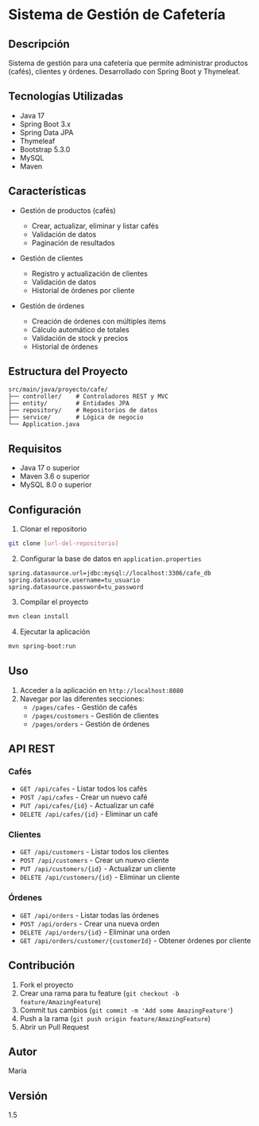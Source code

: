 # Sistema de Gestión de Cafetería

## Descripción
Sistema de gestión para una cafetería que permite administrar productos (cafés), clientes y órdenes. Desarrollado con Spring Boot y Thymeleaf.

## Tecnologías Utilizadas
- Java 17
- Spring Boot 3.x
- Spring Data JPA
- Thymeleaf
- Bootstrap 5.3.0
- MySQL
- Maven

## Características
- Gestión de productos (cafés)
  - Crear, actualizar, eliminar y listar cafés
  - Validación de datos
  - Paginación de resultados

- Gestión de clientes
  - Registro y actualización de clientes
  - Validación de datos
  - Historial de órdenes por cliente

- Gestión de órdenes
  - Creación de órdenes con múltiples items
  - Cálculo automático de totales
  - Validación de stock y precios
  - Historial de órdenes

## Estructura del Proyecto
```
src/main/java/proyecto/cafe/
├── controller/    # Controladores REST y MVC
├── entity/        # Entidades JPA
├── repository/    # Repositorios de datos
├── service/       # Lógica de negocio
└── Application.java
```

## Requisitos
- Java 17 o superior
- Maven 3.6 o superior
- MySQL 8.0 o superior

## Configuración
1. Clonar el repositorio
```bash
git clone [url-del-repositorio]
```

2. Configurar la base de datos en `application.properties`
```properties
spring.datasource.url=jdbc:mysql://localhost:3306/cafe_db
spring.datasource.username=tu_usuario
spring.datasource.password=tu_password
```

3. Compilar el proyecto
```bash
mvn clean install
```

4. Ejecutar la aplicación
```bash
mvn spring-boot:run
```

## Uso
1. Acceder a la aplicación en `http://localhost:8080`
2. Navegar por las diferentes secciones:
   - `/pages/cafes` - Gestión de cafés
   - `/pages/customers` - Gestión de clientes
   - `/pages/orders` - Gestión de órdenes

## API REST
### Cafés
- `GET /api/cafes` - Listar todos los cafés
- `POST /api/cafes` - Crear un nuevo café
- `PUT /api/cafes/{id}` - Actualizar un café
- `DELETE /api/cafes/{id}` - Eliminar un café

### Clientes
- `GET /api/customers` - Listar todos los clientes
- `POST /api/customers` - Crear un nuevo cliente
- `PUT /api/customers/{id}` - Actualizar un cliente
- `DELETE /api/customers/{id}` - Eliminar un cliente

### Órdenes
- `GET /api/orders` - Listar todas las órdenes
- `POST /api/orders` - Crear una nueva orden
- `DELETE /api/orders/{id}` - Eliminar una orden
- `GET /api/orders/customer/{customerId}` - Obtener órdenes por cliente

## Contribución
1. Fork el proyecto
2. Crear una rama para tu feature (`git checkout -b feature/AmazingFeature`)
3. Commit tus cambios (`git commit -m 'Add some AmazingFeature'`)
4. Push a la rama (`git push origin feature/AmazingFeature`)
5. Abrir un Pull Request

## Autor
Maria

## Versión
1.5

